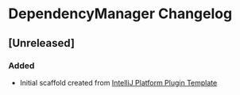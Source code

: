 <!-- Keep a Changelog guide -> https://keepachangelog.com -->

# DependencyManager Changelog

## [Unreleased]
### Added
- Initial scaffold created from [IntelliJ Platform Plugin Template](https://github.com/JetBrains/intellij-platform-plugin-template)

